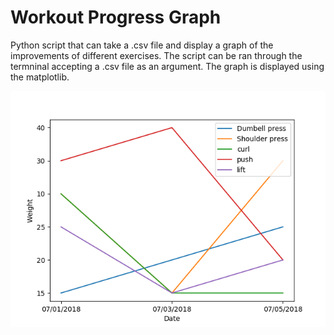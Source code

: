 # Workout Progress Graph

Python script that can take a .csv file and display a graph of the improvements of different exercises. The script can be ran through the termninal accepting a .csv file as an argument. The graph is displayed using the matplotlib. 

![alt text](https://github.com/RjDrury/WorkoutProgress/blob/master/workout.png)
